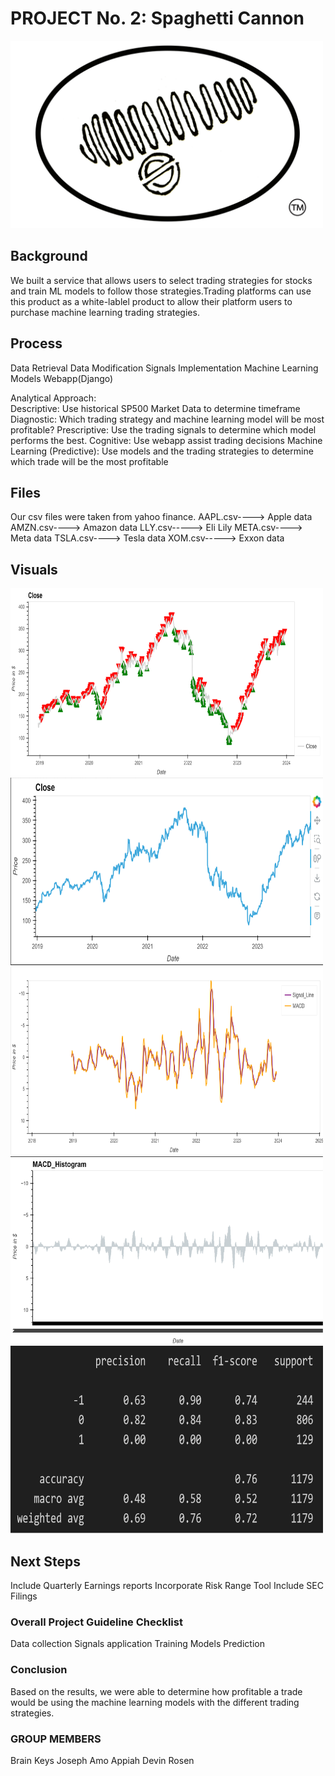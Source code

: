 # PROJECT No. 2: Spaghetti Cannon

<img src="/Pictures/spcan.png"  width="500" height="300">

## Background
We built a service that allows users to select trading strategies for stocks and train ML models to follow those strategies.Trading platforms can use this product as a white-lablel product to allow their platform users to purchase machine learning trading strategies. 

## Process
Data Retrieval
Data Modification
Signals Implementation
Machine Learning Models
Webapp(Django)

Analytical Approach:                       
Descriptive: Use historical SP500 Market Data to determine timeframe Diagnostic: Which trading strategy and machine learning model will be most profitable? Prescriptive: Use the trading signals to determine which model performs the best.  Cognitive: Use webapp assist trading decisions 
Machine Learning (Predictive): Use models and the trading strategies to determine which trade will be the most profitable

## Files
Our csv files were taken from yahoo finance.
AAPL.csv----> Apple data
AMZN.csv----> Amazon data
LLY.csv-----> Eli Lily
META.csv----> Meta data
TSLA.csv----> Tesla data
XOM.csv-----> Exxon data

## Visuals
<img src="/Pictures/Cloose.png"  width="500" height="300">
<img src="/Pictures/Close.png"  width="500" height="300">
<img src="/Pictures/sigline.png"  width="500" height="300">
<img src="/Pictures/Hist.png"  width="500" height="300">
<img src="/Pictures/Precision_2.png"  width="500" height="300">

## Next Steps
Include Quarterly Earnings reports
Incorporate Risk Range Tool
Include SEC Filings

### Overall Project Guideline Checklist
Data collection
Signals application
Training Models
Prediction

### Conclusion
Based on the results, we were able to determine how profitable a trade would be using the machine learning models with the different trading strategies.

### GROUP MEMBERS
Brain Keys
Joseph Amo Appiah
Devin Rosen